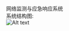 网络监测与应急响应系统
<br>
系统结构图:
<br>
![Alt text](https://github.com/ffzhello/forensictask/raw/master/pics/pic.png)
